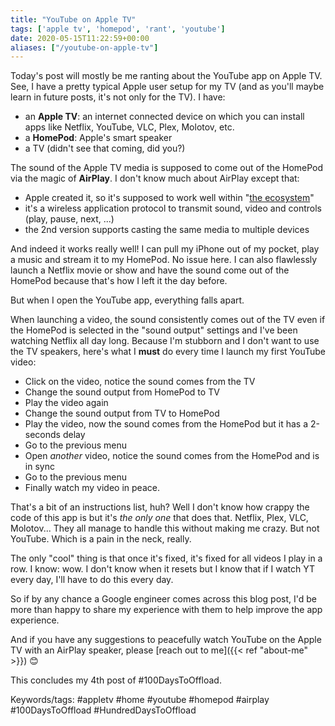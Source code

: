 ```yaml
---
title: "YouTube on Apple TV"
tags: ['apple tv', 'homepod', 'rant', 'youtube']
date: 2020-05-15T11:22:59+00:00
aliases: ["/youtube-on-apple-tv"]
---
```

Today's post will mostly be me ranting about the YouTube app on Apple TV.<!--more--> See, I have a pretty typical Apple user setup for my TV (and as you'll maybe learn in future posts, it's not only for the TV). I have:

* an **Apple TV**: an internet connected device on which you can install apps like Netflix, YouTube, VLC, Plex, Molotov, etc.
* a **HomePod**: Apple's smart speaker
* a TV (didn't see that coming, did you?)

The sound of the Apple TV media is supposed to come out of the HomePod via the magic of **AirPlay**.
I don't know much about AirPlay except that:

* Apple created it, so it's supposed to work well within "[the ecosystem](https://www.youtube.com/watch?v=KB4_WIPE7vo)"
* it's a wireless application protocol to transmit sound, video and controls (play, pause, next, ...)
* the 2nd version supports casting the same media to multiple devices

And indeed it works really well! I can pull my iPhone out of my pocket, play a music and stream it to my HomePod. No issue here. I can also flawlessly launch a Netflix movie or show and have the sound come out of the HomePod because that's how I left it the day before.

But when I open the YouTube app, everything falls apart.

When launching a video, the sound consistently comes out of the TV even if the HomePod is selected in the "sound output" settings and I've been watching Netflix all day long.
Because I'm stubborn and I don't want to use the TV speakers, here's what I **must** do every time I launch my first YouTube video:

* Click on the video, notice the sound comes from the TV
* Change the sound output from HomePod to TV
* Play the video again
* Change the sound output from TV to HomePod
* Play the video, now the sound comes from the HomePod but it has a 2-seconds delay
* Go to the previous menu
* Open *another* video, notice the sound comes from the HomePod and is in sync
* Go to the previous menu
* Finally watch my video in peace.

That's a bit of an instructions list, huh? Well I don't know how crappy the code of this app is but it's *the only one* that does that. Netflix, Plex, VLC, Molotov... They all manage to handle this without making me crazy. But not YouTube. Which is a pain in the neck, really.

The only "cool" thing is that once it's fixed, it's fixed for all videos I play in a row. I know: wow. I don't know when it resets but I know that if I watch YT every day, I'll have to do this every day.

So if by any chance a Google engineer comes across this blog post, I'd be more than happy to share my experience with them to help improve the app experience.

And if you have any suggestions to peacefully watch YouTube on the Apple TV with an AirPlay speaker, please [reach out to me]({{< ref "about-me" >}}) 😊

This concludes my 4th post of #100DaysToOffload.

Keywords/tags:
#appletv #home #youtube #homepod #airplay #100DaysToOffload #HundredDaysToOffload
